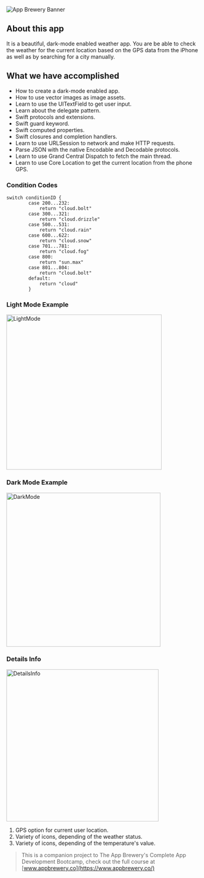 
![App Brewery Banner](Documentation/AppBreweryBanner.png)

## About this app

It is a beautiful, dark-mode enabled weather app. You are be able to check the weather for the current location based on the GPS data from the iPhone as well as by searching for a city manually. 

## What we have accomplished

* How to create a dark-mode enabled app.
* How to use vector images as image assets.
* Learn to use the UITextField to get user input. 
* Learn about the delegate pattern.
* Swift protocols and extensions. 
* Swift guard keyword. 
* Swift computed properties.
* Swift closures and completion handlers.
* Learn to use URLSession to network and make HTTP requests.
* Parse JSON with the native Encodable and Decodable protocols. 
* Learn to use Grand Central Dispatch to fetch the main thread.
* Learn to use Core Location to get the current location from the phone GPS. 

### Condition Codes
```
switch conditionID {
        case 200...232:
            return "cloud.bolt"
        case 300...321:
            return "cloud.drizzle"
        case 500...531:
            return "cloud.rain"
        case 600...622:
            return "cloud.snow"
        case 701...781:
            return "cloud.fog"
        case 800:
            return "sun.max"
        case 801...804:
            return "cloud.bolt"
        default:
            return "cloud"
        }
```

### Light Mode Example

<img width="404" alt="LightMode" src="https://user-images.githubusercontent.com/32853291/199283388-fe18bf35-275c-4c4f-a763-e2e093d16b29.png">


### Dark Mode Example

<img width="401" alt="DarkMode" src="https://user-images.githubusercontent.com/32853291/199283363-d73dd2fd-1fbf-407f-9e27-c568e3d77e08.png">

### Details Info

<img width="396" alt="DetailsInfo" src="https://user-images.githubusercontent.com/32853291/199284918-cb2f6423-4a9a-4fdc-b0bd-e60332d66483.png">

1) GPS option for current user location.
2) Variety of icons, depending of the weather status.
3) Variety of icons, depending of the temperature's value.

>This is a companion project to The App Brewery's Complete App Development Bootcamp, check out the full course at [www.appbrewery.co](https://www.appbrewery.co/)
